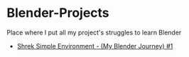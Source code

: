# Blender-Projects
Place where I put all my project's struggles to learn Blender

<!-- YOUTUBE-PLAY-LIST:START -->
- [Shrek Simple Environment - &lpar;My Blender Journey&rpar; #1](https://www.youtube.com/watch?v=qeWC2g4mTJw)
<!-- YOUTUBE-PLAY-LIST:END -->
